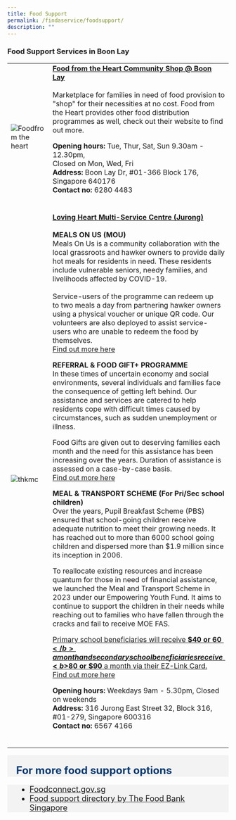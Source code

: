 ```yaml
---
title: Food Support
permalink: /findaservice/foodsupport/
description: ""
---
```

### Food Support Services in Boon Lay

<table style="width:100%">
  <tbody><tr>
		
</tr><tr>
    <td style="width:30%">
      <img src="https://lh5.googleusercontent.com/p/AF1QipOYjhP9qvCR9t1Iiyl8-P_qH2VV41mDA1eROEJA=w408-h272-k-no" alt="Foodfrom the heart">
    </td>	
    <td style="width:70%">
			<b>	<a href="https://www.foodfromtheheart.sg/" target="_blank"> Food from the Heart Community Shop @ Boon Lay</a></b>
   <br><br>
Marketplace for families in need of food provision to "shop" for their necessities at no cost. Food from the Heart provides other food distribution programmes as well, check out their website to find out more.
			<p>
			<b> Opening hours: </b> Tue, Thur, Sat, Sun 9.30am - 12.30pm, <br>Closed on Mon, Wed, Fri<br>
			<b> Address:</b> Boon Lay Dr, #01-366 Block 176, Singapore 640176 <br>
			<b> Contact no: </b> 6280 4483 <br>
	<br></p></td>
</tr>

<tr>
    <td style="width:30%">
      <img src="https://lovingheart.org.sg/wp-content/uploads/2021/10/Amended-LH-LOGO_201021.png" alt="thkmc">
    </td>	
    <td style="width:70%">
      			<b>	<a href="https://www.lovingheartjurong.org.sg/" target="_blank">Loving Heart Multi-Service Centre (Jurong)</a></b><br>
   <br>
			<b>MEALS ON US (MOU)</b><br>
Meals On Us is a community collaboration with the local grassroots and hawker owners to provide daily hot meals for residents in need. These residents include vulnerable seniors, needy families, and livelihoods affected by COVID-19.&nbsp;<br><br>Service-users of the programme&nbsp;can redeem up to&nbsp;two meals&nbsp;a day from partnering hawker owners using a physical voucher or unique QR code. Our volunteers are also deployed to assist&nbsp;service-users&nbsp;who are unable to redeem the food&nbsp;by themselves. <br> <a href="https://lovingheart.org.sg/services/" target="_blank">Find out more here</a>
			<p>
<b> REFERRAL &amp; FOOD GIFT+ PROGRAMME</b><br>
In these times of uncertain economy and social environments, several individuals and families face the consequence of getting left behind. Our assistance and services are catered to help residents cope with difficult times caused by circumstances, such as sudden unemployment or illness.

Food Gifts are given out to deserving families each month and the need for this assistance has been increasing over the years. Duration of assistance is assessed on a case-by-case basis. <br> <a href="https://www.lovingheartjurong.org.sg/services/case-management-food-gifts/" target="_blank">Find out more here</a></p><p>
			<b>MEAL &amp; TRANSPORT SCHEME (For Pri/Sec school children)</b><br>
Over the years, Pupil Breakfast Scheme (PBS) ensured that school-going children receive adequate nutrition to meet their growing needs. It has reached out to more than 6000 school going children and dispersed more than $1.9 million since its inception in 2006.<br>
			
To reallocate existing resources and increase quantum for those in need of financial assistance, we launched the Meal and Transport Scheme in 2023 under our Empowering Youth Fund. It aims to continue to support the children in their needs while reaching out to families who have fallen through the cracks and fail to receive MOE FAS.</p><p>

<u>Primary school beneficiaries will receive <b>$40 or $60 </b> a month and secondary school beneficiaries receive <b>$80 or $90</b> a month via their EZ-Link Card. <br> <a href="https://www.lovingheartjurong.org.sg/services/meal-transport-scheme/" target="_blank">Find out more here</a>
			</u></p><p>
			<b> Opening hours: </b> Weekdays 9am - 5.30pm, Closed on weekends <br>
			<b> Address:</b> 316 Jurong East Street 32, Block 316, #01-279, Singapore 600316 <br>
			<b> Contact no: </b> 6567 4166 <br>
    <br></p></td>
  </tr></tbody></table><p></p><p></p>

<div style="font-size:24px; font-weight: 700; color: #063970; background-color: #f3f3f3; padding: 20px 0px 0px 20px;" class="row"> For more food support options</div>
<div style="font-size:18px ;background-color: #f3f3f3; padding: 0px 25px 0px 20px;" class="row">
	<ul>
		<li><a href="https://foodconnect.gov.sg/directory/">Foodconnect.gov.sg</a></li>
		<li><a href="https://findfoodsupport.sg/">Food support directory by The Food Bank Singapore</a></li>
	</ul>
</div>